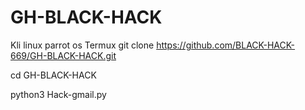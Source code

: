 # GH-BLACK-HACK
Kli linux parrot os  Termux
git clone https://github.com/BLACK-HACK-669/GH-BLACK-HACK.git

cd GH-BLACK-HACK

python3 Hack-gmail.py
